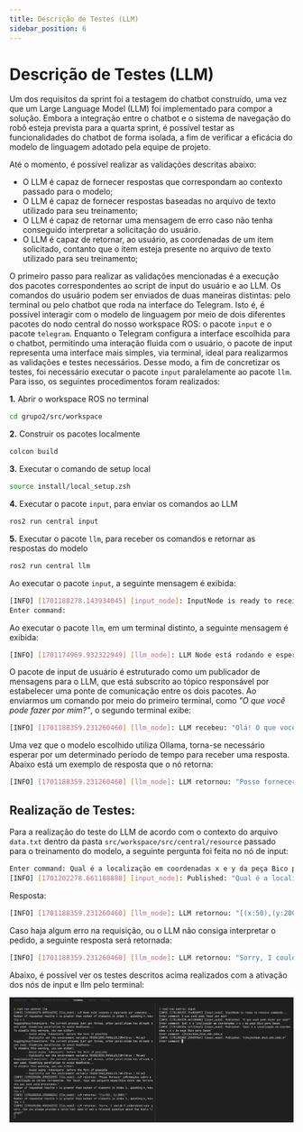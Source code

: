 ```yaml
---
title: Descrição de Testes (LLM)
sidebar_position: 6
---
```


# Descrição de Testes (LLM)

Um dos requisitos da sprint foi a testagem do chatbot construído, uma vez que um Large Language Model (LLM) foi implementado para compor a solução. Embora a integração entre o chatbot e o sistema de navegação do robô esteja prevista para a quarta sprint, é possível testar as funcionalidades do chatbot de forma isolada, a fim de verificar a eficácia do modelo de linguagem adotado pela equipe de projeto.

Até o momento, é possível realizar as validações descritas abaixo:

- O LLM é capaz de fornecer respostas que correspondam ao contexto passado para o modelo;
- O LLM é capaz de fornecer respostas baseadas no arquivo de texto utilizado para seu treinamento;
- O LLM é capaz de retornar uma mensagem de erro caso não tenha conseguido interpretar a solicitação do usuário.
- O LLM é capaz de retornar, ao usuário, as coordenadas de um item solicitado, contanto que o item esteja presente no arquivo de texto utilizado para seu treinamento;

O primeiro passo para realizar as validações mencionadas é a execução dos pacotes correspondentes ao script de input do usuário e ao LLM. Os comandos do usuário podem ser enviados de duas maneiras distintas: pelo terminal ou pelo chatbot que roda na interface do Telegram. Isto é, é possível interagir com o modelo de linguagem por meio de dois diferentes pacotes do nodo central do nosso workspace ROS: o pacote <code>input</code> e o pacote <code>telegram</code>. Enquanto o Telegram configura a interface escolhida para o chatbot, permitindo uma interação fluida com o usuário, o pacote de input representa uma interface mais simples, via terminal, ideal para realizarmos as validações e testes necessários. Desse modo, a fim de concretizar os testes, foi necessário executar o pacote <code>input</code> paralelamente ao pacote <code>llm</code>. Para isso, os seguintes procedimentos foram realizados:

**1.** Abrir o workspace ROS no terminal

```bash
cd grupo2/src/workspace
```

**2.** Construir os pacotes localmente

```bash
colcon build
```

**3.** Executar o comando de setup local

```bash
source install/local_setup.zsh
```

**4.** Executar o pacote <code>input</code>, para enviar os comandos ao LLM

```bash
ros2 run central input
```

**5.** Executar o pacote <code>llm</code>, para receber os comandos e retornar as respostas do modelo

```bash
ros2 run central llm
```

Ao executar o pacote <code>input</code>, a seguinte mensagem é exibida:

```bash
[INFO] [1701188278.143934045] [input_node]: InputNode is ready to receive commands...
Enter command:
```

Ao executar o pacote <code>llm</code>, em um terminal distinto, a seguinte mensagem é exibida:

```bash
[INFO] [1701174969.932322949] [llm_node]: LLM Node está rodando e esperando por comandos...
```

O pacote de input de usuário é estruturado como um publicador de mensagens para o LLM, que está subscrito ao tópico responsável por estabelecer uma ponte de comunicação entre os dois pacotes. Ao enviarmos um comando por meio do primeiro terminal, como *"O que você pode fazer por mim?"*, o segundo terminal exibe:


```bash
[INFO] [1701188359.231260460] [llm_node]: LLM recebeu: "Olá! O que você pode fazer por mim?"
```

Uma vez que o modelo escolhido utiliza Ollama, torna-se necessário esperar por um determinado período de tempo para receber uma resposta. Abaixo está um exemplo de resposta que o nó retorna:

```bash
[INFO] [1701188359.231260460] [llm_node]: LLM retornou: "Posso fornecer informações sobre a localização de várias ferramentas. Por favor, faça uma pergunta específica sobre uma ferramenta que você está procurando"
```

## Realização de Testes:

Para a realização do teste do LLM de acordo com o contexto do arquivo `data.txt` dentro da pasta `src/workspace/src/central/resource` passado para o treinamento do modelo, a seguinte pergunta foi feita no nó de input:

```bash
Enter command: Qual é a localização em coordenadas x e y da peça Bico para Gases
[INFO] [1701202278.661188888] [input_node]: Published: "Qual é a localização em coordenadas x e y da peça Bico para Gases"
```
Resposta:

```bash
[INFO] [1701188359.231260460] [llm_node]: LLM retornou: "[(x:50),(y:200)]"
```

Caso haja algum erro na requisição, ou o LLM não consiga interpretar o pedido, a seguinte resposta será retornada:

```bash
[INFO] [1701188359.231260460] [llm_node]: LLM retornou: "Sorry, I couldn't understand your question. Can you please provide a valid tool name or ask a relvant question about the tools listed?"
```

Abaixo, é possível ver os testes descritos acima realizados com a ativação dos nós de input e llm pelo terminal:

![Testes do LLM](../../assets/testes_LLM.png)
